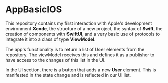 # AppBasicIOS

This repository contains my first interaction with Apple's development environment **Xcode**, the structure of a new project, the syntax of **Swift**, the creation of components with **SwiftUI**, and a very basic use of protocols to integrate it into a class of type **ViewModel**.

The app's functionality is to return a list of User elements from the repository. The viewModel receives this and defines it as a publisher to have access to the changes of this list in the UI.

In the UI section, there is a button that adds a new **User** element. This is manifested in the state change and is reflected in our UI list.
